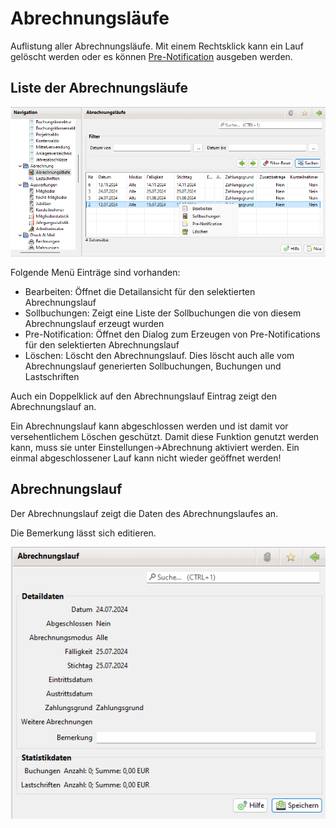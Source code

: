 # Abrechnungsläufe

Auflistung aller Abrechnungsläufe. Mit einem Rechtsklick kann ein Lauf gelöscht werden oder es können [Pre-Notification](../../v3.0.x/druckmail/pre-notification.md) ausgeben werden.

## Liste der Abrechnungsläufe

![](../../v3.0.x/abrech/img/AbrechnungslaufListeView.png)

Folgende Menü Einträge sind vorhanden:

* Bearbeiten: Öffnet die Detailansicht für den selektierten Abrechnungslauf
* Sollbuchungen: Zeigt eine Liste der Sollbuchungen die von diesem Abrechnungslauf erzeugt wurden
* Pre-Notification: Öffnet den Dialog zum Erzeugen von Pre-Notifications für den selektierten Abrechnungslauf
* Löschen: Löscht den Abrechnungslauf. Dies löscht auch alle vom Abrechnungslauf generierten Sollbuchungen, Buchungen und Lastschriften

Auch ein Doppelklick auf den Abrechnungslauf Eintrag zeigt den Abrechnungslauf an.

Ein Abrechnungslauf kann abgeschlossen werden und ist damit vor versehentlichem Löschen geschützt. Damit diese Funktion genutzt werden kann, muss sie unter Einstellungen->Abrechnung aktiviert werden. Ein einmal abgeschlossener Lauf kann nicht wieder geöffnet werden!

## Abrechnungslauf

Der Abrechnungslauf zeigt die Daten des Abrechnungslaufes an.

Die Bemerkung lässt sich editieren.

![](../../v3.0.x/abrech/img/AbrechnungslaufView.png)
